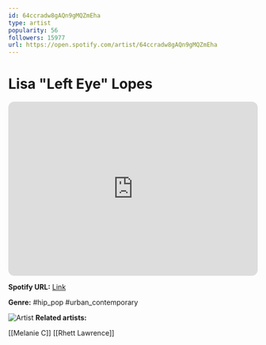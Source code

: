 ```yaml
---
id: 64ccradw8gAQn9gMQZmEha
type: artist
popularity: 56
followers: 15977
url: https://open.spotify.com/artist/64ccradw8gAQn9gMQZmEha
---
```

# Lisa "Left Eye" Lopes

<iframe style="border-radius:12px" src="https://open.spotify.com/embed/artist/64ccradw8gAQn9gMQZmEha" width="100%" height="352" frameBorder="0" allowfullscreen="" allow="autoplay; clipboard-write; encrypted-media; fullscreen; picture-in-picture" loading="lazy"></iframe>

**Spotify URL:** [Link](https://open.spotify.com/artist/64ccradw8gAQn9gMQZmEha)

**Genre:**  #hip_pop #urban_contemporary

![Artist](https://i.scdn.co/image/ab67616d0000b27302b307de1cdd13be7bb615b8)
**Related artists:**

[[Melanie C]]
[[Rhett Lawrence]]
